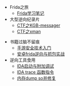 * Frida之旅
	* [Frida学习笔记](/ProjectDocs/Frida笔记.md)
* 大型逆向纪录片
  - [CTF之KGB-messager](./ProjectDocs/kgb-messager/kgb-messenger.md)
  - [CTF之xman](./ProjectDocs/xman/xman.md)

- 书籍过脑不留痕
  - [手游安全技术入门](./ProjectDocs/gameSafe/gameSafe.md)
  - [安卓frida逆向与抓包实战](./ProjectDocs/fridaReverseAndCapture/fridaReverseAndCapture.md)
- 逆向工具食用
  - [IDA启动与附加调试](./ProjectDocs/UseToolsRecord/IDA.md)
  - [IDA trace 函数指令](./ProjectDocs/UseToolsRecord/IDATracePython/IDATrace.md)
  - [内存dump so并修复](./ProjectDocs/UseToolsRecord/memDumpSO/内存dumpso并修复.md)

